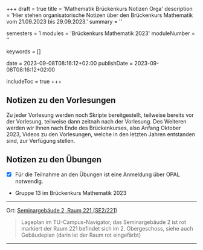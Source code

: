 +++
draft = true
title = 'Mathematik Brückenkurs Notizen Orga'
description = 'Hier stehen organisatorische Notizen über den Brückenkurs Mathematik vom 21.09.2023 bis 29.09.2023.'
summary = ''

semesters = 1
modules = 'Brückenkurs Mathematik 2023'
moduleNumber = ''

keywords = []

date = 2023-09-08T08:16:12+02:00
publishDate = 2023-09-08T08:16:12+02:00

includeToc = true
+++

## Notizen zu den Vorlesungen

Zu jeder Vorlesung werden noch Skripte bereitgestellt, teilweise bereits vor der Vorlesung, teilweise dann zeitnah nach der Vorlesung. Des Weiteren werden wir Ihnen nach Ende des Brückenkurses, also Anfang Oktober 2023, Videos zu den Vorlesungen, welche in den letzten Jahren entstanden sind, zur Verfügung stellen.

## Notizen zu den Übungen

- [x] Für die Teilnahme an den Übungen ist eine Anmeldung über OPAL notwendig.
- Gruppe 13 im Brückenkurs Mathematik 2023 	

---

Ort: [Seminargebäude 2, Raum 221 (SE2/221)](https://navigator.tu-dresden.de/karten/dresden/geb/se2/@13.738975,51.028833,17.z)
 
> Lageplan im TU-Campus-Navigator, das Seminargebäude 2 ist rot markiert
> der Raum 221 befindet sich im 2. Obergeschoss, siehe auch Gebäudeplan (darin ist der Raum rot eingefärbt)
     
---
